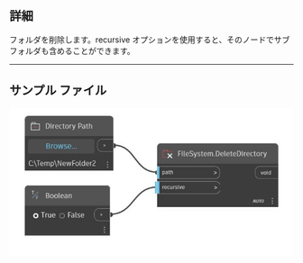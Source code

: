 ## 詳細
フォルダを削除します。recursive オプションを使用すると、そのノードでサブフォルダも含めることができます。
___
## サンプル ファイル

![DeleteDirectory](./DSCore.IO.FileSystem.DeleteDirectory_img.jpg)

